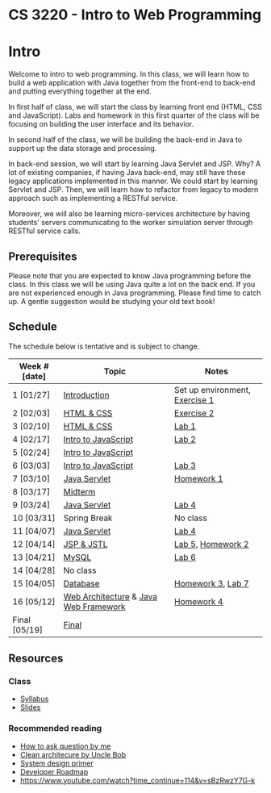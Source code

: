 # CS 3220 - Intro to Web Programming

# Intro

Welcome to intro to web programming. In this class, we will learn
how to build a web application with Java together from the front-end to 
back-end and putting everything together at the end.

In first half of class, we will start the class by learning front end (HTML, CSS
and JavaScript). Labs and homework in this first quarter of the class will be
focusing on building the user interface and its behavior.

In second half of the class, we will be building the back-end in Java to support 
up the data storage and processing.

In back-end session, we will start by learning Java Servlet and JSP. Why?
A lot of existing companies, if having Java back-end, may still have these legacy 
applications implemented in this manner. We could start by learning Servlet and JSP.
Then, we will learn how to refactor from legacy to modern approach such as 
implementing a RESTful service.

Moreover, we will also be learning micro-services architecture by having students'
servers communicating to the worker simulation server through RESTful service calls.

## Prerequisites

Please note that you are expected to know Java programming before the class. In
this class we will be using Java quite a lot on the back end. If you are not
experienced enough in Java programming. Please find time to catch up. A gentle
suggestion would be studying your old text book!

## Schedule

The schedule below is tentative and is subject to change.

| Week # [date]      | Topic     | Notes |
| ------------------ | --- | --- |
| 1  [01/27]         | [Introduction][1] | Set up environment, [Exercise 1][25] |
| 2  [02/03]         | [HTML & CSS][2] | [Exercise 2][26] |
| 3  [02/10]         | [HTML & CSS][2] | [Lab 1][16] |
| 4  [02/17]         | [Intro to JavaScript][3] | [Lab 2][17] |
| 5  [02/24]         | [Intro to JavaScript][3] |  |
| 6  [03/03]         | [Intro to JavaScript][3] | [Lab 3][18] |
| 7  [03/10]         | [Java Servlet][4] | [Homework 1][12] |
| 8  [03/17]         | [Midterm][5] |  |
| 9  [03/24]         | [Java Servlet][4] | [Lab 4][19] |
| 10 [03/31]         | Spring Break | No class |
| 11 [04/07]         | [Java Servlet][4] | [Lab 4][19] |
| 12 [04/14]         | [JSP & JSTL][6] | [Lab 5][20], [Homework 2][13] |
| 13 [04/21]         | [MySQL][7] | [Lab 6][21] |
| 14 [04/28]         | No class |  |
| 15 [04/05]         | [Database][7] | [Homework 3][14], [Lab 7][22] |
| 16 [05/12]         | [Web Architecture][8] & [Java Web Framework][10] | [Homework 4][15] |
| Final [05/19]      | [Final][11] |  |

[1]: notes/introduction.md
[2]: notes/html_css.md
[3]: notes/javascript.md
[4]: notes/java_servlet.md
[5]: notes/midterm.md
[6]: notes/jsp_jstl.md
[7]: notes/database.md
[8]: notes/web_architectures.md
[9]: notes/front_end_framework.md
[10]: notes/modern_java_web.md
[11]: notes/final.md
[12]: notes/homeworks/homework1.md
[13]: notes/homeworks/homework2.md
[14]: notes/homeworks/homework3.md
[15]: notes/homeworks/homework4.md
[16]: notes/labs/lab1.md
[17]: notes/labs/lab2.md
[18]: notes/labs/lab3.md
[19]: notes/labs/lab4.md
[20]: notes/labs/lab5.md
[21]: notes/labs/lab6.md
[22]: notes/labs/lab7.md
[23]: notes/labs/lab8.md
[24]: notes/docker.md
[25]: notes/exercises/exercise.md
[26]: notes/exercises/exercise-2.md

## Resources

### Class

* [Syllabus](SYLLABUS.md)
* [Slides](https://csula.github.io/cs3220-spring-2018)

### Recommended reading

* [How to ask question by me](https://github.com/csula/Utilities/blob/master/general-knowledge/how-to-ask-question.md)
* [Clean architecure by Uncle Bob](http://blog.cleancoder.com/uncle-bob/2012/08/13/the-clean-architecture.html)
* [System design primer](https://github.com/donnemartin/system-design-primer)
* [Developer Roadmap](https://github.com/kamranahmedse/developer-roadmap)
* https://www.youtube.com/watch?time_continue=114&v=sBzRwzY7G-k

